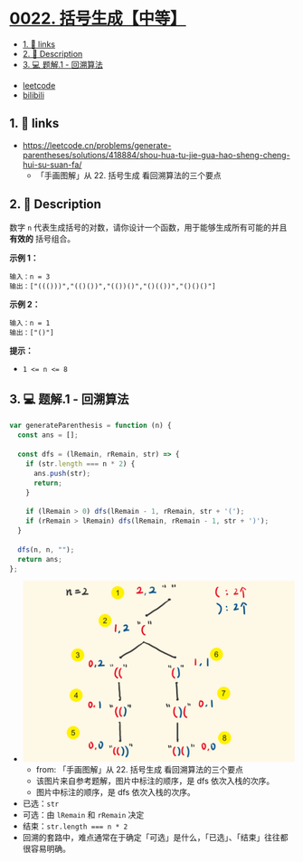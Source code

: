 # [0022. 括号生成【中等】](https://github.com/Tdahuyou/leetcode/tree/main/0022.%20%E6%8B%AC%E5%8F%B7%E7%94%9F%E6%88%90%E3%80%90%E4%B8%AD%E7%AD%89%E3%80%91)

<!-- region:toc -->
- [1. 🔗 links](#1--links)
- [2. 📝 Description](#2--description)
- [3. 💻 题解.1 - 回溯算法](#3--题解1---回溯算法)
<!-- endregion:toc -->
- [leetcode](https://leetcode.cn/problems/generate-parentheses/)
- [bilibili](https://www.bilibili.com/video/BV1DivNejEb1/)

## 1. 🔗 links

- https://leetcode.cn/problems/generate-parentheses/solutions/418884/shou-hua-tu-jie-gua-hao-sheng-cheng-hui-su-suan-fa/
  - 「手画图解」从 22. 括号生成 看回溯算法的三个要点

## 2. 📝 Description

数字 `n` 代表生成括号的对数，请你设计一个函数，用于能够生成所有可能的并且 **有效的** 括号组合。

**示例 1：**
```
输入：n = 3
输出：["((()))","(()())","(())()","()(())","()()()"]
```
**示例 2：**
```
输入：n = 1
输出：["()"]
```
**提示：**

- `1 <= n <= 8`

## 3. 💻 题解.1 - 回溯算法

```js
var generateParenthesis = function (n) {
  const ans = [];

  const dfs = (lRemain, rRemain, str) => {
    if (str.length === n * 2) {
      ans.push(str);
      return;
    }

    if (lRemain > 0) dfs(lRemain - 1, rRemain, str + '(');
    if (rRemain > lRemain) dfs(lRemain, rRemain - 1, str + ')');
  }

  dfs(n, n, "");
  return ans;
};
```


- ![](assets/2024-10-27-00-17-34.png)
  - from: 「手画图解」从 22. 括号生成 看回溯算法的三个要点
  - 该图片来自参考题解，图片中标注的顺序，是 dfs 依次入栈的次序。
  - 图片中标注的顺序，是 dfs 依次入栈的次序。
- 已选：`str`
- 可选：由 `lRemain` 和 `rRemain` 决定
- 结束：`str.length === n * 2`
- 回溯的套路中，难点通常在于确定「可选」是什么，「已选」、「结束」往往都很容易明确。











